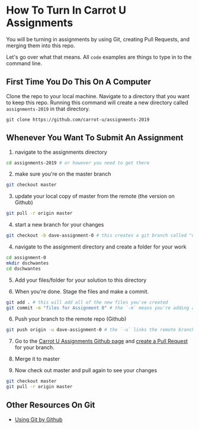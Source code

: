 # How To Turn In Carrot U Assignments

You will be turning in assignments by using Git, creating Pull Requests, and merging them into this repo.

Let's go over what that means.  All `code` examples are things to type in to the command line.

## First Time You Do This On A Computer

Clone the repo to your local machine. Navigate to a directory that you want to keep this repo. Running this command will create a new directory called `assignments-2019` in that directory.

```
git clone https://github.com/carrot-u/assignments-2019
```

## Whenever You Want To Submit An Assignment

1) navigate to the assignments directory
```bash
cd assignments-2019 # or however you need to get there
```
2) make sure you're on the master branch  
```bash
git checkout master
```

3) update your local copy of master from the remote (the version on Github)
```bash
git pull -r origin master
```

4) start a new branch for your changes
```bash
git checkout -b dave-assignment-0 # this creates a git branch called "dave-assignment-0" and checks it out for you
```

4) navigate to the assignment directory and create a folder for your work
```bash
cd assignment-0
mkdir dschwantes
cd dschwantes
```

5) Add your files/folder for your solution to this directory

6) When you're done. Stage the files and make a commit.
```bash
git add . # this will add all of the new files you've created
git commit -m "files for Assignment 0" # the `-m` means you're adding a message or comment, the stuff in "quotes" is the comment for the commit
```

6) Push your branch to the remote repo (Github)
```bash
git push origin -u dave-assignment-0 # the `-u` links the remote branch to this local one so you can pull without arguments, remember `dave-assignment-0` is the branch name for this example
```

7) Go to the [Carrot U Assignments Github page](https://github.com/carrot-u/assignments-2019) and [create a Pull Request](https://help.github.com/en/github/collaborating-with-issues-and-pull-requests/creating-a-pull-request) for your branch.

8) Merge it to master

9) Now check out master and pull again to see your changes
```bash
git checkout master
git pull -r origin master
```

## Other Resources On Git
- [Using Git by Github](https://help.github.com/en/github/using-git)
